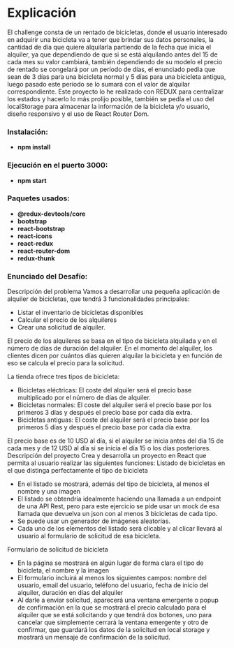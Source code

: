 

# Explicación
El challenge consta de un rentado de bicicletas, donde el usuario interesado en adquirir una bicicleta va a tener que brindar sus datos personales, la cantidad de día que quiere alquilarla partiendo de la fecha que inicia el alquiler, ya que dependiendo de que si se está alquilando antes del 15 de cada mes su valor cambiará, también dependiendo de su modelo el precio de rentado se congelará por un período de días, el enunciado pedía que sean de 3 días para una bicicleta normal y 5 días para una bicicleta antigua, luego pasado este período se lo sumará con el valor de alquilar correspondiente.
Este proyecto lo he realizado con REDUX para centralizar los estados y hacerlo lo más prolijo posible, también se pedía el uso del localStorage para almacenar la información de la bicicleta y/o usuario, diseño responsivo y el uso de React Router Dom.
 
 
### Instalación:
- **npm install**

### Ejecución en el puerto 3000:
- **npm start** 

### Paquetes usados:
- **@redux-devtools/core** 
- **bootstrap** 
- **react-bootstrap** 
- **react-icons** 
- **react-redux** 
- **react-router-dom** 
- **redux-thunk** 

 
### Enunciado del Desafío:
Descripción del problema
Vamos a desarrollar una pequeña aplicación de alquiler de bicicletas, que tendrá 3 funcionalidades principales:

- Listar el inventario de bicicletas disponibles
- Calcular el precio de los alquileres
- Crear una solicitud de alquiler.

El precio de los alquileres se basa en el tipo de bicicleta alquilada y en el número de días de duración del alquiler. En el momento del alquiler, los clientes dicen por cuántos días quieren alquilar la bicicleta y en función de eso se calcula el precio para la solicitud.

La tienda ofrece tres tipos de bicicleta:
- Bicicletas eléctricas: El coste del alquiler será el precio base multiplicado por el número de días de alquiler.  
- Bicicletas normales: El coste del alquiler será el precio base por los primeros 3 días y después el precio base por cada día extra.
- Bicicletas antiguas: El coste del alquiler será el precio base por los primeros 5 días y después el precio base por cada día extra.


El precio base es de 10 USD al día, si el alquiler se inicia antes del día 15 de cada mes y de 12 USD al día si se inicia el día 15 o los días posteriores.
Descripción del proyecto
Crea y desarrolla un proyecto en React que permita al usuario realizar las siguientes funciones:
Listado de bicicletas en el que distinga perfectamente el tipo de bicicleta
  - En el listado se mostrará, además del tipo de bicicleta, al menos el nombre y una imagen
  - El listado se obtendría idealmente haciendo una llamada a un endpoint de una API Rest, pero para este ejercicio se pide usar un mock de esa llamada que devuelva un json con al menos 3 bicicletas de cada tipo.
  - Se puede usar un generador de imágenes aleatorias. 
  - Cada uno de los elementos del listado será clicable y al clicar llevará al usuario al formulario de solicitud de esa bicicleta.

Formulario de solicitud de bicicleta
  - En la página se mostrará en algún lugar de forma clara el tipo de bicicleta, el nombre y la imagen
  - El formulario incluirá al menos los siguientes campos: nombre del usuario, email del usuario, teléfono del usuario, fecha de inicio del alquiler, duración en días del alquiler
  - Al darle a enviar solicitud, aparecerá una ventana emergente o popup de confirmación en la que se mostrará el precio calculado para el alquiler que se está solicitando y que tendrá dos botones, uno para cancelar que simplemente cerrará la ventana emergente y otro de confirmar, que guardará los datos de la solicitud en local storage y mostrará un mensaje de confirmación de la solicitud.
